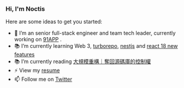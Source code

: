 ### Hi, I'm Noctis 

Here are some ideas to get you started:
- 🔭 I’m an senior full-stack engineer and team tech leader, currently working on [91APP](https://www.91app.com/) .
- 📚 I’m currently learning Web 3, [turborepo](https://turborepo.org/), [nestjs](https://github.com/nestjs/nest) and [react 18 new features](https://reactjs.org/blog/2022/03/29/react-v18.html)
- 📚 I’m currently reading [大規模重構｜奪回源碼庫的控制權](https://www.books.com.tw/products/0010892259)
- ⚡ View my [resume](https://noctis-resume.vercel.app)
- 📫 Follow me on [Twitter](https://twitter.com/HsuNoctis)

